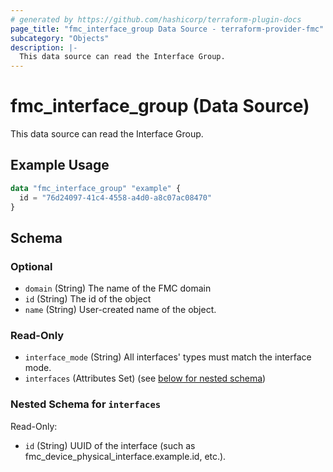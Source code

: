 ```yaml
---
# generated by https://github.com/hashicorp/terraform-plugin-docs
page_title: "fmc_interface_group Data Source - terraform-provider-fmc"
subcategory: "Objects"
description: |-
  This data source can read the Interface Group.
---
```


# fmc_interface_group (Data Source)

This data source can read the Interface Group.

## Example Usage

```terraform
data "fmc_interface_group" "example" {
  id = "76d24097-41c4-4558-a4d0-a8c07ac08470"
}
```

<!-- schema generated by tfplugindocs -->
## Schema

### Optional

- `domain` (String) The name of the FMC domain
- `id` (String) The id of the object
- `name` (String) User-created name of the object.

### Read-Only

- `interface_mode` (String) All interfaces' types must match the interface mode.
- `interfaces` (Attributes Set) (see [below for nested schema](#nestedatt--interfaces))

<a id="nestedatt--interfaces"></a>
### Nested Schema for `interfaces`

Read-Only:

- `id` (String) UUID of the interface (such as fmc_device_physical_interface.example.id, etc.).

